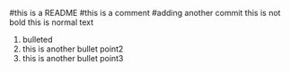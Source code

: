 #this is a README
#this is a comment
#adding another commit
this is not bold
this is normal text
1. bulleted
2. this is another bullet point2
3. this is another bullet point3
